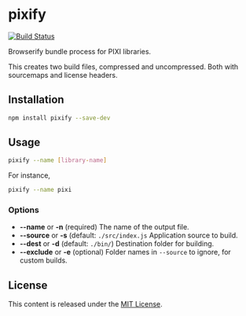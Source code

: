 # pixify

[![Build Status](https://travis-ci.org/pixijs/pixify.svg?branch=master)](https://travis-ci.org/pixijs/pixify)

Browserify bundle process for PIXI libraries.

This creates two build files, compressed and uncompressed. Both with sourcemaps and license headers. 

## Installation

```bash
npm install pixify --save-dev
```

## Usage

```bash
pixify --name [library-name]
```

For instance, 
```bash
pixify --name pixi
```

### Options

* **--name** or **-n** (required) The name of the output file. 
* **--source** or **-s** (default: `./src/index.js` Application source to build. 
* **--dest** or **-d** (default: `./bin/`) Destination folder for building.
* **--exclude** or **-e** (optional) Folder names in `--source` to ignore, for custom builds.

## License

This content is released under the [MIT License](http://opensource.org/licenses/MIT).
